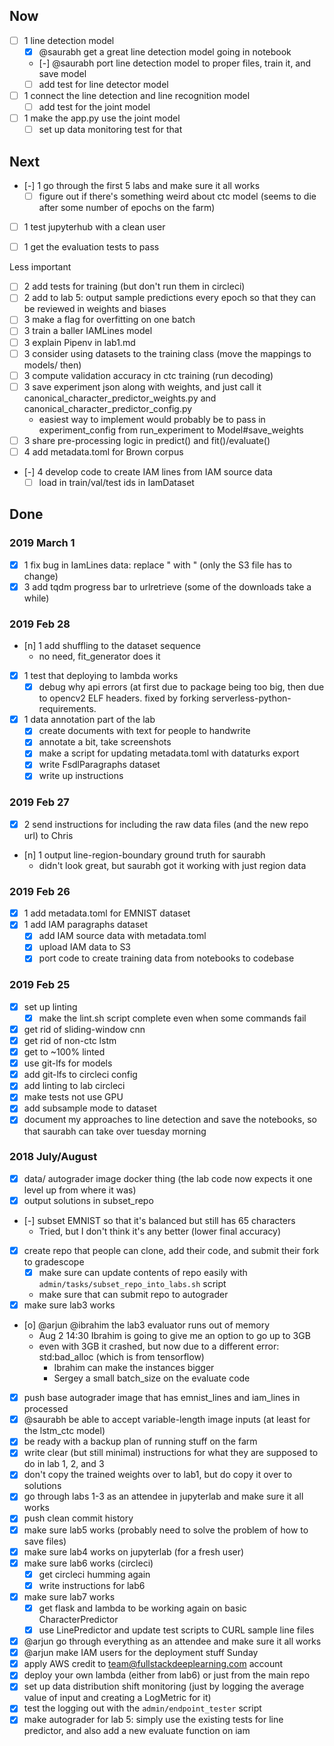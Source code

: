 ## Now

- [ ] 1 line detection model
    - [x] @saurabh get a great line detection model going in notebook
    - [-] @saurabh port line detection model to proper files, train it, and save model
    - [ ] add test for line detector model
- [ ] 1 connect the line detection and line recognition model
    - [ ] add test for the joint model
- [ ] 1 make the app.py use the joint model
    - [ ] set up data monitoring test for that

## Next

- [-] 1 go through the first 5 labs and make sure it all works
    - [ ] figure out if there's something weird about ctc model (seems to die after some number of epochs on the farm)

- [ ] 1 test jupyterhub with a clean user

- [ ] 1 get the evaluation tests to pass

Less important
- [ ] 2 add tests for training (but don't run them in circleci)
- [ ] 2 add to lab 5: output sample predictions every epoch so that they can be reviewed in weights and biases
- [ ] 3 make a flag for overfitting on one batch
- [ ] 3 train a baller IAMLines model
- [ ] 3 explain Pipenv in lab1.md
- [ ] 3 consider using datasets to the training class (move the mappings to models/ then)
- [ ] 3 compute validation accuracy in ctc training (run decoding)
- [ ] 3 save experiment json along with weights, and just call it canonical_character_predictor_weights.py and canonical_character_predictor_config.py
    - easiest way to implement would probably be to pass in experiment_config from run_experiment to Model#save_weights
- [ ] 3 share pre-processing logic in predict() and fit()/evaluate()
- [ ] 4 add metadata.toml for Brown corpus
- [-] 4 develop code to create IAM lines from IAM source data
    - [ ] load in train/val/test ids in IamDataset

## Done

### 2019 March 1

- [x] 1 fix bug in IamLines data: replace &quot; with " (only the S3 file has to change)
- [x] 3 add tqdm progress bar to urlretrieve (some of the downloads take a while)

### 2019 Feb 28

- [n] 1 add shuffling to the dataset sequence
    - no need, fit_generator does it
- [x] 1 test that deploying to lambda works
    - [x] debug why api errors (at first due to package being too big, then due to opencv2 ELF headers. fixed by forking serverless-python-requirements.
- [x] 1 data annotation part of the lab
    - [x] create documents with text for people to handwrite
    - [x] annotate a bit, take screenshots
    - [x] make a script for updating metadata.toml with dataturks export
    - [x] write FsdlParagraphs dataset
    - [x] write up instructions

### 2019 Feb 27

- [x] 2 send instructions for including the raw data files (and the new repo url) to Chris
- [n] 1 output line-region-boundary ground truth for saurabh
    - didn't look great, but saurabh got it working with just region data

### 2019 Feb 26

- [x] 1 add metadata.toml for EMNIST dataset
- [x] 1 add IAM paragraphs dataset
    - [x] add IAM source data with metadata.toml
    - [x] upload IAM data to S3
    - [x] port code to create training data from notebooks to codebase

### 2019 Feb 25

- [x] set up linting
    - [x] make the lint.sh script complete even when some commands fail
- [x] get rid of sliding-window cnn
- [x] get rid of non-ctc lstm
- [x] get to ~100% linted
- [x] use git-lfs for models
- [x] add git-lfs to circleci config
- [x] add linting to lab circleci
- [x] make tests not use GPU
- [x] add subsample mode to dataset
- [x] document my approaches to line detection and save the notebooks, so that saurabh can take over tuesday morning

### 2018 July/August

- [x] data/ autograder image docker thing (the lab code now expects it one level up from where it was)
- [x] output solutions in subset_repo
- [-] subset EMNIST so that it's balanced but still has 65 characters
    - Tried, but I don't think it's any better (lower final accuracy)
- [x] create repo that people can clone, add their code, and submit their fork to gradescope
    - [x] make sure can update contents of repo easily with `admin/tasks/subset_repo_into_labs.sh` script
    - make sure that can submit repo to autograder
- [x] make sure lab3 works
- [o] @arjun @ibrahim the lab3 evaluator runs out of memory
    - Aug 2 14:30 Ibrahim is going to give me an option to go up to 3GB
    - even with 3GB it crashed, but now due to a different error: std:bad_alloc (which is from tensorflow)
        - Ibrahim can make the instances bigger
        - Sergey a small batch_size on the evaluate code
- [x] push base autograder image that has emnist_lines and iam_lines in processed
- [x] @saurabh be able to accept variable-length image inputs (at least for the lstm_ctc model)
- [x] be ready with a backup plan of running stuff on the farm
- [x] write clear (but still minimal) instructions for what they are supposed to do in lab 1, 2, and 3
- [x] don't copy the trained weights over to lab1, but do copy it over to solutions
- [x] go through labs 1-3 as an attendee in jupyterlab and make sure it all works
- [x] push clean commit history
- [x] make sure lab5 works (probably need to solve the problem of how to save files)
- [x] make sure lab4 works on jupyterlab (for a fresh user)
- [x] make sure lab6 works (circleci)
    - [x] get circleci humming again
    - [x] write instructions for lab6
- [x] make sure lab7 works
    - [x] get flask and lambda to be working again on basic CharacterPredictor
    - [x] use LinePredictor and update test scripts to CURL sample line files
- [x] @arjun go through everything as an attendee and make sure it all works
- [x] @arjun make IAM users for the deployment stuff Sunday
- [x] apply AWS credit to team@fullstackdeeplearning.com account
- [x] deploy your own lambda (either from lab6) or just from the main repo
- [x] set up data distribution shift monitoring (just by logging the average value of input and creating a LogMetric for it)
- [x] test the logging out with the `admin/endpoint_tester` script
- [x] make autograder for lab 5: simply use the existing tests for line predictor, and also add a new evaluate function on iam
